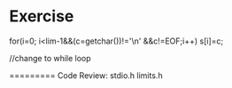 Exercise
==========
for(i=0; i<lim-1&&(c=getchar())!='\n' &&c!=EOF;i++)
  s[i]=c;

//change to while loop






=========
Code Review:
stdio.h
limits.h
